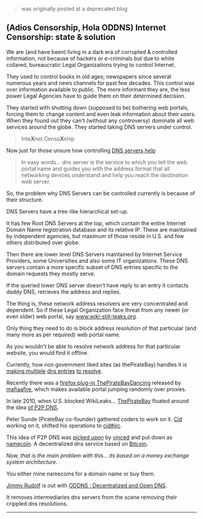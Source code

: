 > was originally posted at a deprecated blog

## (Adios Censorship, Hola ODDNS) Internet Censorship: state & solution

We are (and have been) living in a dark era of corrupted &amp; controlled information, not because of hackers or e-criminals but due to white collared, bureaucratic Legal Organizations trying to control Internet.

They used to control books in old ages; newspapers since several numerous years and news channels for past few decades. This control was over information available to public.
The more informant they are, the less power Legal Agencies have to guide them on their determined decision.

They started with shutting down (supposed to be) bothering web portals, forcing them to change content and even leak information about their users.
When they found out they can't (without any controversy) dominate all web services around the globe. They started taking DNS servers under control.

> Inte**X**net Censo**X**ship

Now just for those unsure how controlling [DNS servers help](http://en.wikipedia.org/wiki/Domain_Name_System)

> In easy words... dns server is the service to which you tell the web portal name and guides you with the address format that all networking devices understand and help you reach the destination web server.

So, the problem why DNS Servers can be controlled currently is because of their structure.

DNS Servers have a tree-like hierarchical set-up.

It has few Root DNS Servers at the top, which contain the entire Internet Domain Name registration database and its relative IP. These are maintained by independent agencies, but maximum of those reside in U.S. and few others distributed over globe.

Then there are lower level DNS Servers maintained by Internet Service Providers, some Universities and also some IT organizations. These DNS servers contain a more specific subset of DNS entries specific to the domain requests they mostly serve.

If the queried lower DNS server doesn't have reply to an entry it contacts daddy DNS, retrieves the address and replies.

The thing is, these network address resolvers are very concentrated and dependent. So if these Legal Organization face threat from any newer (or even older) web portal, say www.wiki-still-leaks.org.

Only thing they need to do is block address resolution of that particular (and many more as per required) web portal name.

As you wouldn't be able to resolve network address for that particular website, you would find it offline.

Currently, how non government liked sites (as thePirateBay) handles it is [making multiple](http://torrentfreak.com/the-pirate-bay-shows-futility-of-domain-and-dns-blocks-120109/) [dns entries](http://www.blogger.com/goog_473108447) [to resolve](http://www.pcworld.com/article/241270/pirate_bay_website_circumvents_belgian_blocking.html).

Recently there was a [firefox plug-in ThePirateBayDancing](https://addons.mozilla.org/en-US/firefox/addon/mafiaafire-piratebay-dancing/) released by [mafiaafire](http://www.mafiaafire.com/download.php), which makes available portal jumping randomly over proxies.

In late 2010, when U.S. blocked WikiLeaks... [ThePirateBay](http://arstechnica.com/tech-policy/news/2010/11/fed-up-with-icann-pirate-bay-cofounder-floats-p2p-dns-system.ars) floated around the idea [of P2P DNS](http://tech.slashdot.org/story/11/10/18/1247228/continuing-the-distributed-dns-system).

Peter Sunde (PirateBay co-founder) gathered coders to work on it. [Cjd](https://github.com/cjdelisle) working on it, shifted his operations to [cjd#irc](irc://irc.efnet.nl:6667/cjdns).

This idea of P2P DNS was [picked upon](http://www.bluishcoder.co.nz/2011/05/12/namecoin-a-dns-alternative-based-on-bitcoin.html) by [vinced](https://github.com/vinced) and put down as [namecoin](https://github.com/vinced/namecoin). A decentralized dns service based on [Bitcoin](http://www.bitcoin.org/).

*Now, that is the main problem with this... its based on a money exchange system architecture.*

You either mine namecoins for a domain name or buy them.

[Jimmy Rudolf](http://torrentfreak.com/oddns-decentralized-and-open-dns-to-defeat-censorship-120407/) is out with [ODDNS : Decentralized and Open DNS](http://oddns.org/en/").

It removes intermediaries dns servers from the scene removing their crippled dns resolutions.

---
